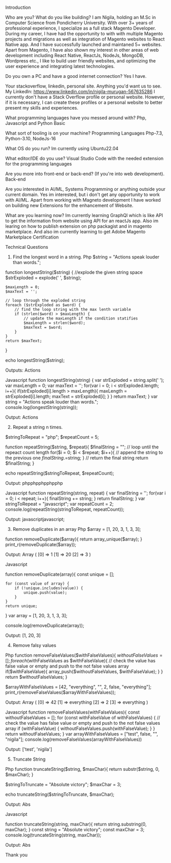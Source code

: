 Introduction

Who are you? What do you like building?
I am Nigila, holding an M.Sc in Computer Science from Pondicherry University.  With over 3+ years of professional experience, I specialize as a full stack Magento Developer.  During my career, I have had the opportunity to with with multiple Magento projects and migrations as well as integration of Magento websites to React Native app.  And I have successfully launched and maintaned 5+ websites.  Apart from Magento, I have also shown my interest in other areas of web development including React Native, ReactJs, NodeJs, MongoDB,  Wordpress etc., I like to build user friendly websites, and optimizing the user experience and integrating latest technologies.

Do you own a PC and have a good internet connection?
Yes I have.

Your stackoverflow, linkedin, personal site. Anything you'd want us to see.
My LinkedIn: https://www.linkedin.com/in/nigila-murugan-567635286
I currently don't have a Stack Overflow profile or personal website. However, if it is necessary, I can create these profiles or a personal website to better present my skills and experiences.

What programming languages have you messed around with?
Php, Javascript and Python Basic 


What sort of tooling is on your machine?
Programming Languages
Php-7.3, Python-3.10, NodeJs-16

What OS do you run?
Im currently using Ubuntu22.04

What editor/IDE do you use?
Visual Studio Code with the needed extension for the programming languages

Are you more into front-end or back-end? (If you're into web development).
Back-end

Are you interested in AI/ML, Systems Programming or anything outside your current domain.
Yes im interested, but i don't get any opportunity to work with AI/ML.  Apart from working with Magneto development I have worked on building new Extensions for the enhancement of Website.

What are you learning now?
Im currently learning GraphQl which is like API to get the information from website using API for an reactJs app.  Also im learing on how to publish extension on php packagist and in magento marketplace.  And also im currently learning to get Adobe Magento Marketplace Certification



Technical Questions

1. Find the longest word in a string.
Php
$string = "Actions speak louder than words.";

function longestString($string) {
    //explode the given string space
    $strExploded  = explode(' ', $string);

    $maxLength = 0;
    $maxText = '';

    // loop through the exploded string
    foreach ($strExploded as $word) {
        // find the loop string with the max lenth variable
        if (strlen($word) > $maxLength) {
            // update the maxLength if the condition statifies
            $maxLength = strlen($word);
            $maxText = $word;
        }
    }
    return $maxText;
}

echo longestString($string);

Outputs: Actions


Javascript
function longestString(string) {
  var strExploded = string.split(' ');
  var maxLength = 0;
  var maxText = '';
  for(var i = 0; i < strExploded.length; i++){
    if(strExploded[i].length > maxLength){
	    maxLength = strExploded[i].length;
        maxText = strExploded[i];
    }
  }
  return maxText;
}
var string = "Actions speak louder than words.";
console.log(longestString(string));

Output: Actions


2. Repeat a string n times.

$stringToRepeat = "php";
$repeatCount = 5;

function repeatString($string, $repeat){
    $finalString = "";
    // loop until the repeact count length
    for($i = 0; $i < $repeat; $i++){
        // append the string to the previous one
        $finalString .=$string;
    }
    // return the final string
    return $finalString;
}

echo repeatString($stringToRepeat, $repeatCount);

Output: phpphpphpphpphp


Javascript
function repeatString(string, repeat) {
    var finalString = '';
    for(var i = 0; i < repeat; i++){
        finalString += string;
    }
  return finalString;
}
var stringToRepeat = "javascript";
var repeatCount = 2;
console.log(repeatString(stringToRepeat, repeatCount));

Output: javascriptjavascript;

3. Remove duplicates in an array
Php
$array = [1, 20, 3, 1, 3, 3];

function removeDuplicate($array){
    return array_unique($array);
}
print_r(removeDuplicate($array));

Output: Array ( [0] => 1 [1] => 20 [2] => 3 ) 


Javascript

function removeDuplicate(array){
    const unique = [];

    for (const value of array) {
        if (!unique.includes(value)) {
            unique.push(value);
        }
    }
    return unique;
}
var array = [1, 20, 3, 1, 3, 3];

console.log(removeDuplicate(array));

Output: [1, 20, 3]

4. Remove falsy values

Php
function removeFalseValues($withFalseValues){
    $withoutFalseValues = [];
    foreach($withFalseValues as $withFalseValue){
        // check the value has false value or empty and push to the not false values array
        if($withFalseValue){
            array_push($withoutFalseValues, $withFalseValue);
        }
    }
    return $withoutFalseValues;
}

$arrayWithFalseValues = [42, "everything", "", 2, false, "everything"];
print_r(removeFalseValues($arrayWithFalseValues));

Output: Array ( [0] => 42 [1] => everything [2] => 2 [3] => everything )


Javascript
function removeFalseValues(withFalseValues){
    const withoutFalseValues = [];
    for (const withFalseValue of withFalseValues) {
        // check the value has false value or empty and push to the not false values array
        if (withFalseValue) {
            withoutFalseValues.push(withFalseValue);
        }
    }
    return withoutFalseValues;
}
var arrayWithFalseValues = ["test", false, "", "nigila"];
console.log(removeFalseValues(arrayWithFalseValues))

Output: ['test', 'nigila']

5. Truncate String

Php
function truncateString($string, $maxChar){
    return substr($string, 0, $maxChar);
}

$stringToTruncate = "Absolute victory";
$maxChar = 3;

echo truncateString($stringToTruncate, $maxChar);

Output: Abs


Javascript 

function truncateString(string, maxChar){
    return string.substring(0, maxChar);
}
const string = "Absolute victory";
const maxChar = 3;
console.log(truncateString(string, maxChar));

Output: Abs




Thank you
